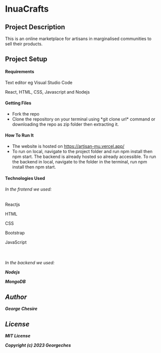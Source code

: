 <h1>InuaCrafts</h1>
<h2>Project Description</h2>
This is an online marketplace for artisans in marginalised communities to sell their products.
<h2>Project Setup</h2>
<h4>Requirements</h4>
<p>Text editor eg Visual Studio Code<p>
<p>React, HTML, CSS, Javascript and Nodejs
<h4>Getting Files</h4>
<ul>
<li>Fork the repo</li>
<li>Clone the repository on your terminal using *git clone url* command or downloading the repo as zip folder then extracting it.</li>
</ul>

<h4>How To Run It</h4>
<ul>
<li>The website is hosted on <a href="https://artisan-mu.vercel.app/">https://artisan-mu.vercel.app/</a></li>
<li>To run on local, navigate to the project folder and run npm install then npm start. The backend is already hosted so already accessible. To run the backend in local, navigate to the folder in the terminal, run npm install then npm start.</b></li>
</ul>

<h4>Technologies Used</h4>
<h6>In the frotend we used:</h6>
<p>Reactjs</p>
<p>HTML</p>
<p>CSS</p>
<p>Bootstrap</p>
<p>JavaScript</p>
<br />
<h6>In the backend we used:<b>
<p>Nodejs</p>
<p>MongoDB</p>

<h2>Author</h2>
<p>George Chesire</p>

<h2>License</h2>
<p>MIT License

Copyright (c) 2023 Georgeches</p>